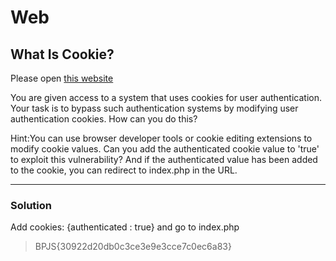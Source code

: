 # Web

## What Is Cookie?

Please open [this website](http://178.128.112.149/11_medium)

You are given access to a system that uses cookies for user authentication. Your task is to bypass such authentication systems by modifying user authentication cookies. How can you do this?

Hint:You can use browser developer tools or cookie editing extensions to modify cookie values. Can you add the authenticated cookie value to 'true' to exploit this vulnerability? And if the authenticated value has been added to the cookie, you can redirect to index.php in the URL.

---

### Solution

Add cookies: {authenticated : true} and go to index.php

>BPJS{30922d20db0c3ce3e9e3cce7c0ec6a83}